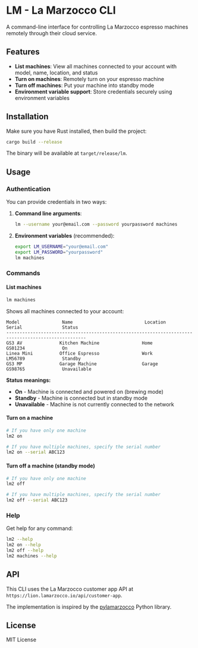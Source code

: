 # LM - La Marzocco CLI

A command-line interface for controlling La Marzocco espresso machines remotely through their cloud service.

## Features

- **List machines**: View all machines connected to your account with model, name, location, and status
- **Turn on machines**: Remotely turn on your espresso machine  
- **Turn off machines**: Put your machine into standby mode
- **Environment variable support**: Store credentials securely using environment variables

## Installation

Make sure you have Rust installed, then build the project:

```bash
cargo build --release
```

The binary will be available at `target/release/lm`.

## Usage

### Authentication

You can provide credentials in two ways:

1. **Command line arguments**:
   ```bash
   lm --username your@email.com --password yourpassword machines
   ```

2. **Environment variables** (recommended):
   ```bash
   export LM_USERNAME="your@email.com"
   export LM_PASSWORD="yourpassword"
   lm machines
   ```

### Commands

#### List machines
```bash
lm machines
```

Shows all machines connected to your account:
```
Model                Name                           Location             Serial               Status    
----------------------------------------------------------------------------------------------------
GS3 AV              Kitchen Machine                Home                 GS01234              On        
Linea Mini          Office Espresso                Work                 LM56789              Standby   
GS3 MP              Garage Machine                 Garage               GS98765              Unavailable
```

**Status meanings:**
- **On** - Machine is connected and powered on (brewing mode)
- **Standby** - Machine is connected but in standby mode
- **Unavailable** - Machine is not currently connected to the network

#### Turn on a machine
```bash
# If you have only one machine
lm2 on

# If you have multiple machines, specify the serial number
lm2 on --serial ABC123
```

#### Turn off a machine (standby mode)
```bash
# If you have only one machine
lm2 off

# If you have multiple machines, specify the serial number
lm2 off --serial ABC123
```

### Help

Get help for any command:
```bash
lm2 --help
lm2 on --help
lm2 off --help
lm2 machines --help
```

## API

This CLI uses the La Marzocco customer app API at `https://lion.lamarzocco.io/api/customer-app`.

The implementation is inspired by the [pylamarzocco](https://github.com/zweckj/pylamarzocco) Python library.

## License

MIT License
